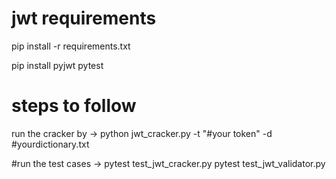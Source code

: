# jwt requirements

pip install -r requirements.txt

pip install pyjwt pytest

# steps to follow 

run the cracker by ->  python jwt_cracker.py -t "#your token" -d #yourdictionary.txt


#run the test cases ->  pytest test_jwt_cracker.py
 pytest test_jwt_validator.py
 

